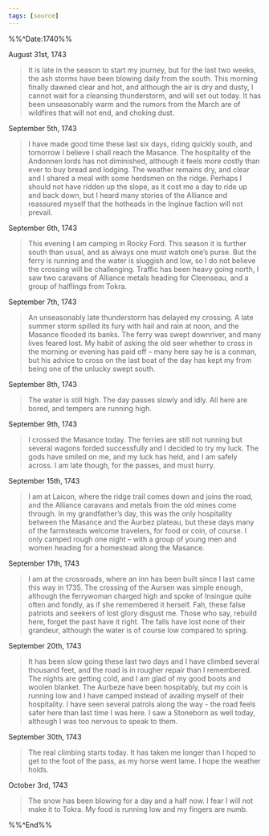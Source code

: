 ```yaml
---
tags: [source]
---
```

%%^Date:1740%%

August 31st, 1743
> It is late in the season to start my journey, but for the last two weeks, the ash storms have been blowing daily from the south. This morning finally dawned clear and hot, and although the air is dry and dusty, I cannot wait for a cleansing thunderstorm, and will set out today. It has been unseasonably warm and the rumors from the March are of wildfires that will not end, and choking dust.

September 5th, 1743
> I have made good time these last six days, riding quickly south, and tomorrow I believe I shall reach the Masance. The hospitality of the Andonnen lords has not diminished, although it feels more costly than ever to buy bread and lodging. The weather remains dry, and clear and I shared a meal with some herdsmen on the ridge. Perhaps I should not have ridden up the slope, as it cost me a day to ride up and back down, but I heard many stories of the Alliance and reassured myself that the hotheads in the Inginue faction will not prevail.

September 6th, 1743 
> This evening I am camping in Rocky Ford. This season it is further south than usual, and as always one must watch one’s purse. But the ferry is running and the water is sluggish and low, so I do not believe the crossing will be challenging. Traffic has been heavy going north, I saw two caravans of Alliance metals heading for Cleenseau, and a group of halflings from Tokra. 

September 7th, 1743
>An unseasonably late thunderstorm has delayed my crossing. A late summer storm spilled its fury with hail and rain at noon, and the Masance flooded its banks. The ferry was swept downriver, and many lives feared lost. My habit of asking the old seer whether to cross in the morning or evening has paid off – many here say he is a conman, but his advice to cross on the last boat of the day has kept my from being one of the unlucky swept south.

September 8th, 1743
>The water is still high. The day passes slowly and idly. All here are bored, and tempers are running high.

September 9th, 1743
>I crossed the Masance today. The ferries are still not running but several wagons forded successfully and I decided to try my luck. The gods have smiled on me, and my luck has held, and I am safely across. I am late though, for the passes, and must hurry.
 
September 15th, 1743
> I am at Laicon, where the ridge trail comes down and joins the road, and the Alliance caravans and metals from the old mines come through. In my grandfather’s day, this was the only hospitality between the Masance and the Aurbez plateau, but these days many of the farmsteads welcome travelers, for food or coin, of course. I only camped rough one night – with a group of young men and women heading for a homestead along the Masance.

September 17th, 1743 
> I am at the crossroads, where an inn has been built since I last came this way in 1735. The crossing of the Aursen was simple enough, although the ferrywoman charged high and spoke of Insingue quite often and fondly, as if she remembered it herself. Fah, these false patriots and seekers of lost glory disgust me. Those who say, rebuild here, forget the past have it right. The falls have lost none of their grandeur, although the water is of course low compared to spring.

September 20th, 1743
>It has been slow going these last two days and I have climbed several thousand feet, and the road is in rougher repair than I remembered. The nights are getting cold, and I am glad of my good boots and woolen blanket. The Aurbeze have been hospitably, but my coin is running low and I have camped instead of availing myself of their hospitality. I have seen several patrols along the way - the road feels safer here than last time I was here. I saw a Stoneborn as well today, although I was too nervous to speak to them.

September 30th, 1743
> The real climbing starts today. It has taken me longer than I hoped to get to the foot of the pass, as my horse went lame. I hope the weather holds.

October 3rd, 1743
> The snow has been blowing for a day and a half now. I fear I will not make it to Tokra. My food is running low and my fingers are numb.

%%^End%%